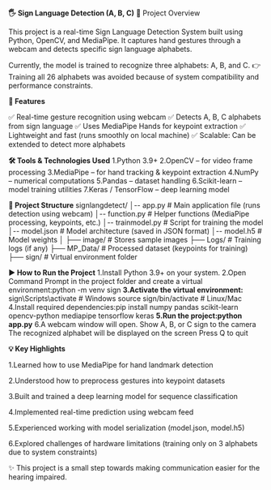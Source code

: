 **🖐️ Sign Language Detection (A, B, C)**
📌 Project Overview

This project is a real-time Sign Language Detection System built using Python, OpenCV, and MediaPipe.
It captures hand gestures through a webcam and detects specific sign language alphabets.

Currently, the model is trained to recognize three alphabets: A, B, and C.
👉 Training all 26 alphabets was avoided because of system compatibility and performance constraints.

**🚀 Features**

✅ Real-time gesture recognition using webcam
✅ Detects A, B, C alphabets from sign language
✅ Uses MediaPipe Hands for keypoint extraction
✅ Lightweight and fast (runs smoothly on local machine)
✅ Scalable: Can be extended to detect more alphabets


**🛠️ Tools & Technologies Used**
1.Python 3.9+
2.OpenCV – for video frame processing
3.MediaPipe – for hand tracking & keypoint extraction
4.NumPy – numerical computations
5.Pandas – dataset handling
6.Scikit-learn – model training utilities
7.Keras / TensorFlow – deep learning model

**📂 Project Structure**
signlangdetect/
│-- app.py             # Main application file (runs detection using webcam)
│-- function.py        # Helper functions (MediaPipe processing, keypoints, etc.)
│-- trainmodel.py      # Script for training the model
│-- model.json         # Model architecture (saved in JSON format)
│-- model.h5           # Model weights
│
├── image/             # Stores sample images
├── Logs/              # Training logs (if any)
├── MP_Data/           # Processed dataset (keypoints for training)
├── sign/              # Virtual environment folder


**▶️ How to Run the Project**
1.Install Python 3.9+ on your system.
2.Open Command Prompt in the project folder and create a virtual environment:python -m venv sign
**3.Activate the virtual environment:**
sign\Scripts\activate     # Windows
source sign/bin/activate  # Linux/Mac
4.Install required dependencies:pip install numpy pandas scikit-learn opencv-python mediapipe tensorflow keras
**5.Run the project:python app.py**
6.A webcam window will open.
Show A, B, or C sign to the camera
The recognized alphabet will be displayed on the screen
Press Q to quit


**💡 Key Highlights**

1.Learned how to use MediaPipe for hand landmark detection

2.Understood how to preprocess gestures into keypoint datasets

3.Built and trained a deep learning model for sequence classification

4.Implemented real-time prediction using webcam feed

5.Experienced working with model serialization (model.json, model.h5)

6.Explored challenges of hardware limitations (training only on 3 alphabets due to system constraints)


✨ This project is a small step towards making communication easier for the hearing impaired.

